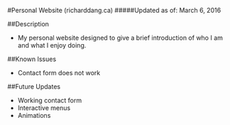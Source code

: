 #Personal Website (richarddang.ca)
#####Updated as of: March 6, 2016

##Description
* My personal website designed to give a brief introduction of who I am and what I enjoy doing. 

##Known Issues
* Contact form does not work

##Future Updates
* Working contact form
* Interactive menus
* Animations

